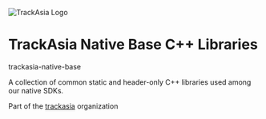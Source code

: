 ![TrackAsia Logo](https://track-asia.com/img/trackasia-logo-big.svg)

# TrackAsia Native Base C++ Libraries

trackasia-native-base

A collection of common static and header-only C++ libraries used among our native SDKs.

Part of the [trackasia](https://track-asia.com) organization

